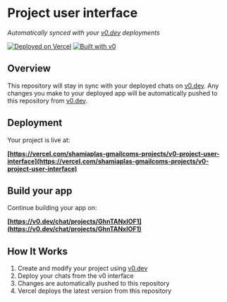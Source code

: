 # Project user interface

*Automatically synced with your [v0.dev](https://v0.dev) deployments*

[![Deployed on Vercel](https://img.shields.io/badge/Deployed%20on-Vercel-black?style=for-the-badge&logo=vercel)](https://vercel.com/shamiaplas-gmailcoms-projects/v0-project-user-interface)
[![Built with v0](https://img.shields.io/badge/Built%20with-v0.dev-black?style=for-the-badge)](https://v0.dev/chat/projects/GhnTANxIOF1)

## Overview

This repository will stay in sync with your deployed chats on [v0.dev](https://v0.dev).
Any changes you make to your deployed app will be automatically pushed to this repository from [v0.dev](https://v0.dev).

## Deployment

Your project is live at:

**[https://vercel.com/shamiaplas-gmailcoms-projects/v0-project-user-interface](https://vercel.com/shamiaplas-gmailcoms-projects/v0-project-user-interface)**

## Build your app

Continue building your app on:

**[https://v0.dev/chat/projects/GhnTANxIOF1](https://v0.dev/chat/projects/GhnTANxIOF1)**

## How It Works

1. Create and modify your project using [v0.dev](https://v0.dev)
2. Deploy your chats from the v0 interface
3. Changes are automatically pushed to this repository
4. Vercel deploys the latest version from this repository
